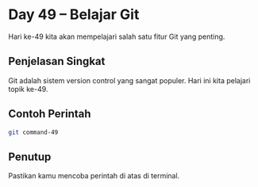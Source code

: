 # Day 49 – Belajar Git

Hari ke-49 kita akan mempelajari salah satu fitur Git yang penting.

## Penjelasan Singkat

Git adalah sistem version control yang sangat populer. Hari ini kita pelajari topik ke-49.

## Contoh Perintah

```bash
git command-49
```

## Penutup

Pastikan kamu mencoba perintah di atas di terminal.
